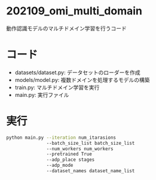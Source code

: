 # 202109_omi_multi_domain

動作認識モデルのマルチドメイン学習を行うコード

# コード

- datasets/dataset.py: データセットのローダーを作成
- models/model.py: 複数ドメインを処理するモデルの構築
- train.py: マルチドメイン学習を実行
- main.py: 実行ファイル

# 実行

```bash
python main.py --iteration num_itarasions
               --batch_size_list batch_size_list
               --num_workers num_workers
               --pretrained True 
               --adp_place stages
               --adp_mode
               --dataset_names dataset_name_list
```
